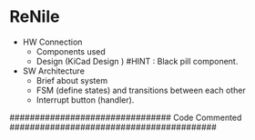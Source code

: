# ReNile 
- HW Connection
	- Components used
	- Design (KiCad Design ) #HINT : Black pill component.
- SW Architecture 
	- Brief about system 
	- FSM (define states) and transitions between each other
	- Interrupt button (handler).

################################ Code Commented #########################################